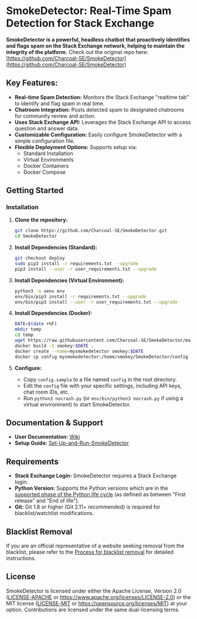 # SmokeDetector: Real-Time Spam Detection for Stack Exchange

**SmokeDetector is a powerful, headless chatbot that proactively identifies and flags spam on the Stack Exchange network, helping to maintain the integrity of the platform.**  Check out the original repo here: [https://github.com/Charcoal-SE/SmokeDetector](https://github.com/Charcoal-SE/SmokeDetector)

## Key Features:

*   **Real-time Spam Detection:** Monitors the Stack Exchange "realtime tab" to identify and flag spam in real time.
*   **Chatroom Integration:** Posts detected spam to designated chatrooms for community review and action.
*   **Uses Stack Exchange API:** Leverages the Stack Exchange API to access question and answer data.
*   **Customizable Configuration:** Easily configure SmokeDetector with a simple configuration file.
*   **Flexible Deployment Options:** Supports setup via:
    *   Standard Installation
    *   Virtual Environments
    *   Docker Containers
    *   Docker Compose

## Getting Started

### Installation

1.  **Clone the repository:**

    ```bash
    git clone https://github.com/Charcoal-SE/SmokeDetector.git
    cd SmokeDetector
    ```
2.  **Install Dependencies (Standard):**

    ```bash
    git checkout deploy
    sudo pip3 install -r requirements.txt --upgrade
    pip3 install --user -r user_requirements.txt --upgrade
    ```
3.  **Install Dependencies (Virtual Environment):**

    ```bash
    python3 -m venv env
    env/bin/pip3 install -r requirements.txt --upgrade
    env/bin/pip3 install --user -r user_requirements.txt --upgrade
    ```
4.  **Install Dependencies (Docker):**

    ```bash
    DATE=$(date +%F)
    mkdir temp
    cd temp
    wget https://raw.githubusercontent.com/Charcoal-SE/SmokeDetector/master/Dockerfile
    docker build -t smokey:$DATE .
    docker create --name=mysmokedetector smokey:$DATE
    docker cp config mysmokedetector:/home/smokey/SmokeDetector/config
    ```
5.  **Configure:**

    *   Copy `config.sample` to a file named `config` in the root directory.
    *   Edit the `config` file with your specific settings, including API keys, chat room IDs, etc.
    *   Run `python3 nocrash.py` (or `env/bin/python3 nocrash.py` if using a virtual environment) to start SmokeDetector.

## Documentation & Support

*   **User Documentation:** [Wiki](https://charcoal-se.org/smokey)
*   **Setup Guide:** [Set-Up-and-Run-SmokeDetector](https://charcoal-se.org/smokey/Set-Up-and-Run-SmokeDetector)

## Requirements

*   **Stack Exchange Login:** SmokeDetector requires a Stack Exchange login.
*   **Python Version:** Supports the Python versions which are in the [supported phase of the Python life cycle](https://devguide.python.org/versions/) (as defined as between "First release" and "End of life").
*   **Git:** Git 1.8 or higher (Git 2.11+ recommended) is required for blacklist/watchlist modifications.

## Blacklist Removal

If you are an official representative of a website seeking removal from the blacklist, please refer to the [Process for blacklist removal](https://charcoal-se.org/smokey/Process-for-blacklist-removal) for detailed instructions.

## License

SmokeDetector is licensed under either the Apache License, Version 2.0 ([LICENSE-APACHE](LICENSE-APACHE) or <https://www.apache.org/licenses/LICENSE-2.0>) or the MIT license ([LICENSE-MIT](LICENSE-MIT) or <https://opensource.org/licenses/MIT>) at your option.  Contributions are licensed under the same dual-licensing terms.